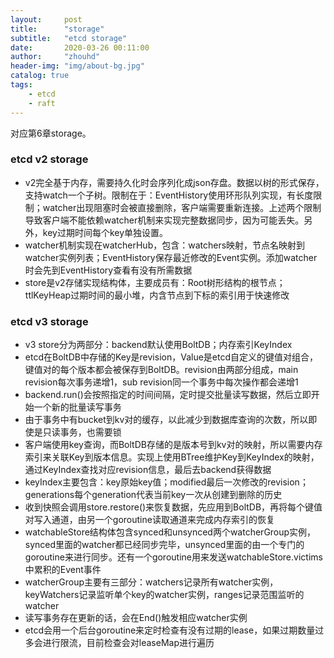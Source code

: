 ```yaml
---
layout:     post
title:      "storage"
subtitle:   "etcd storage"
date:       2020-03-26 00:11:00
author:     "zhouhd"
header-img: "img/about-bg.jpg"
catalog: true
tags:
    - etcd
    - raft
---
```


对应第6章storage。

### etcd v2 storage
- v2完全基于内存，需要持久化时会序列化成json存盘。数据以树的形式保存，支持watch一个子树。限制在于：EventHistory使用环形队列实现，有长度限制；watcher出现阻塞时会被直接删除，客户端需要重新连接。上述两个限制导致客户端不能依赖watcher机制来实现完整数据同步，因为可能丢失。另外，key过期时间每个key单独设置。
- watcher机制实现在watcherHub，包含：watchers映射，节点名映射到watcher实例列表；EventHistory保存最近修改的Event实例。添加watcher时会先到EventHistory查看有没有所需数据
- store是v2存储实现结构体，主要成员有：Root树形结构的根节点；ttlKeyHeap过期时间的最小堆，内含节点到下标的索引用于快速修改

### etcd v3 storage
- v3 store分为两部分：backend默认使用BoltDB；内存索引KeyIndex
- etcd在BoltDB中存储的Key是revision，Value是etcd自定义的键值对组合，键值对的每个版本都会被保存到BoltDB。revision由两部分组成，main revision每次事务递增1，sub revision同一个事务中每次操作都会递增1
- backend.run()会按照指定的时间间隔，定时提交批量读写数据，然后立即开始一个新的批量读写事务
- 由于事务中有bucket到kv对的缓存，以此减少到数据库查询的次数，所以即使是只读事务，也需要锁
- 客户端使用key查询，而BoltDB存储的是版本号到kv对的映射，所以需要内存索引来关联Key到版本信息。实现上使用BTree维护Key到KeyIndex的映射，通过KeyIndex查找对应revision信息，最后去backend获得数据
- keyIndex主要包含：key原始key值；modified最后一次修改的revision；generations每个generation代表当前key一次从创建到删除的历史
- 收到快照会调用store.restore()来恢复数据，先应用到BoltDB，再将每个键值对写入通道，由另一个goroutine读取通道来完成内存索引的恢复
- watchableStore结构体包含synced和unsynced两个watcherGroup实例，synced里面的watcher都已经同步完毕，unsynced里面的由一个专门的goroutine来进行同步。还有一个goroutine用来发送watchableStore.victims中累积的Event事件
- watcherGroup主要有三部分：watchers记录所有watcher实例，keyWatchers记录监听单个key的watcher实例，ranges记录范围监听的watcher
- 读写事务存在更新的话，会在End()触发相应watcher实例
- etcd会用一个后台goroutine来定时检查有没有过期的lease，如果过期数量过多会进行限流，目前检查会对leaseMap进行遍历